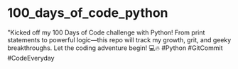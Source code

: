 # 100_days_of_code_python
"Kicked off my 100 Days of Code challenge with Python! From print statements to powerful logic—this repo will track my growth, grit, and geeky breakthroughs. Let the coding adventure begin! 💻🔥 #Python #GitCommit #CodeEveryday
